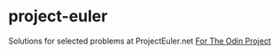 # project-euler
Solutions for selected problems at ProjectEuler.net
<a href="http://www.theodinproject.com/home">For The Odin Project</a> 